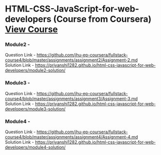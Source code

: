 # HTML-CSS-JavaScript-for-web-developers (Course from Coursera) <a href="https://www.coursera.org/learn/html-css-javascript-for-web-developers">View Course</a>
### Module2 -
Question Link - https://github.com/jhu-ep-coursera/fullstack-course4/blob/master/assignments/assignment2/Assignment-2.md <br>
Solution Link - https://priyanshi1282.github.io/html-css-javascript-for-web-developers/module2-solution/
### Module3 -
Question Link - https://github.com/jhu-ep-coursera/fullstack-course4/blob/master/assignments/assignment3/Assignment-3.md <br>
Solution Link - https://priyanshi1282.github.io/html-css-javascript-for-web-developers/module3-solution/
### Module4 -
Question Link - https://github.com/jhu-ep-coursera/fullstack-course4/blob/master/assignments/assignment4/Assignment-4.md <br>
Solution Link - https://priyanshi1282.github.io/html-css-javascript-for-web-developers/module4-solution/

